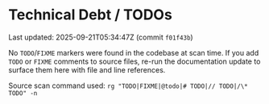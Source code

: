 # Technical Debt / TODOs

Last updated: 2025-09-21T05:34:47Z  (commit `f01f43b`)

No `TODO`/`FIXME` markers were found in the codebase at scan time. If you add `TODO` or `FIXME` comments to source files, re-run the documentation update to surface them here with file and line references.

Source scan command used: `rg "TODO|FIXME|@todo|# TODO|// TODO|/\* TODO" -n`

